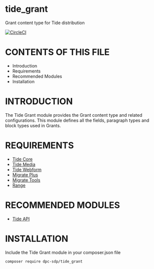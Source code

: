 # tide_grant
Grant content type for Tide distribution

[![CircleCI](https://circleci.com/gh/dpc-sdp/tide_grant.svg?style=svg&circle-token=4cb50bb360247aedf1d47f8c181ba522bd3fe126)](https://circleci.com/gh/dpc-sdp/tide_grant)

# CONTENTS OF THIS FILE

* Introduction
* Requirements
* Recommended Modules
* Installation

# INTRODUCTION
The Tide Grant module provides the Grant content type and related configurations.
This module defines all the fields, paragraph types and block types used in Grants.

# REQUIREMENTS
* [Tide Core](https://github.com/dpc-sdp/tide_core)
* [Tide Media](https://github.com/dpc-sdp/tide_media)
* [Tide Webform](https://github.com/dpc-sdp/tide_webform)
* [Migrate Plus](https://www.drupal.org/project/migrate_plus)
* [Migrate Tools](https://www.drupal.org/project/migrate_tools)
* [Range](https://www.drupal.org/project/range)

# RECOMMENDED MODULES
* [Tide API](https://github.com/dpc-sdp/tide_api)

# INSTALLATION
Include the Tide Grant module in your composer.json file

```bash
composer require dpc-sdp/tide_grant
```

